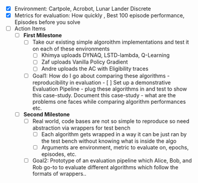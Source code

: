 - [x] Environment: Cartpole, Acrobot, Lunar Lander Discrete 
- [x] Metrics for evaluation: How quickly , Best 100 episode performance, Episodes before you solve 
- [ ] Action Items 
  - [ ]  **First Milestone**
      - [ ]  Take our existing simple algoroithm implementations and test it on each of these environments 
            - [ ] Khimya uploads DYNAQ, LSTD-lambda, Q-Learning
            - [ ] Zaf uploads Vanilla Policy Gradient
            - [ ] Andre uploads the AC with Eligibility traces
      - [ ] Goal1: How do I go about comparing these algorithms - reproducibility in evaluation 
            - [ ] Set up a demonstrative Evaluation Pipeline - plug these algorithms in and test to show this case-study. Document this case-study - what are the problems one faces while comparing algorithm performances etc.
            
  - [ ]  **Second Milestone**
       - [ ]  Real world, code bases are not so simple to reproduce so need abstraction via wrappers for test bench
            - [ ] Each algorithm gets wrapped in a way it can be just ran by the test bench without knowing what is inside the algo
            - [ ] Arguments are environment, metric to evaluate on, epochs, episodes, etc. 
       - [ ] Goal2: Prototype of an evaluation pipeline which Alice, Bob, and Rob go-to to evaluate different algorithms which follow the formats of wrappers..
